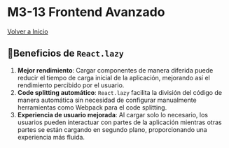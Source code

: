 # M3-13 Frontend Avanzado

[Volver a Inicio](../README.md)

## 🎯Beneficios de `React.lazy`

1. **Mejor rendimiento**: Cargar componentes de manera diferida puede reducir el tiempo de carga inicial de la aplicación, mejorando así el rendimiento percibido por el usuario.
2. **Code splitting automático**: `React.lazy` facilita la división del código de manera automática sin necesidad de configurar manualmente herramientas como Webpack para el code splitting.
3. **Experiencia de usuario mejorada**: Al cargar solo lo necesario, los usuarios pueden interactuar con partes de la aplicación mientras otras partes se están cargando en segundo plano, proporcionando una experiencia más fluida.
